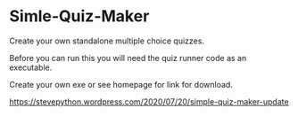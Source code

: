 # Simle-Quiz-Maker
Create your own standalone multiple choice quizzes.

Before you can run this you will need the quiz runner code as an executable.

Create your own exe or see homepage for link for download.

https://stevepython.wordpress.com/2020/07/20/simple-quiz-maker-update


